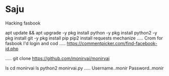# Saju
Hacking fasbook

apt update && apt upgrade -y
pkg install python -y
pkg install python2 -y
pkg install git -y
pkg install pip
pip2 install requests mechanize
.....
Crom for fasbook I'd login and cod
.....
https://commentpicker.com/find-facebook-id.php

.....
git clone https://github.com/monirvai/monirvai

ls
cd monirvai
ls
python2 monirvai.py
.....
Username..monir
Password..monir

